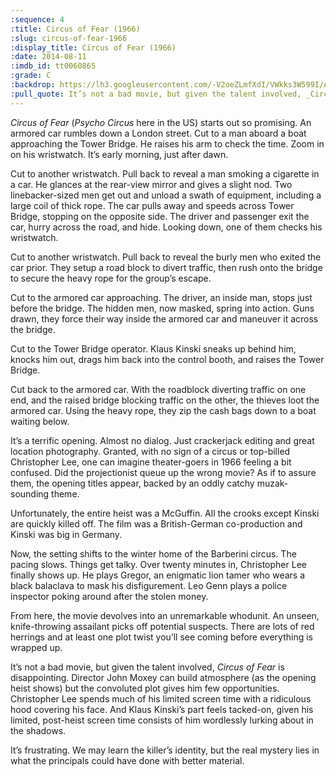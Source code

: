 ```yaml
---
:sequence: 4
:title: Circus of Fear (1966)
:slug: circus-of-fear-1966
:display_title: Circus of Fear (1966)
:date: 2014-08-11
:imdb_id: tt0060865
:grade: C
:backdrop: https://lh3.googleusercontent.com/-V2oeZLmfXdI/VWkks3W599I/AAAAAAAACug/1Bb2Sj9kJfw/w1000-rj/psycho-circus-1967.jpg
:pull_quote: It’s not a bad movie, but given the talent involved, _Circus of Fear_ is disappointing.
---
```

_Circus of Fear_ (_Psycho Circus_ here in the US) starts out so promising. An armored car rumbles down a London street. Cut to a man aboard a boat approaching the Tower Bridge. He raises his arm to check the time. Zoom in on his wristwatch. It’s early morning, just after dawn.

Cut to another wristwatch. Pull back to reveal a man smoking a cigarette in a car. He glances at the rear-view mirror and gives a slight nod. Two linebacker-sized men get out and unload a swath of equipment, including a large coil of thick rope. The car pulls away and speeds across Tower Bridge, stopping on the opposite side. The driver and passenger exit the car, hurry across the road, and hide. Looking down, one of them checks his wristwatch.

Cut to another wristwatch. Pull back to reveal the burly men who exited the car prior. They setup a road block to divert traffic, then rush onto the bridge to secure the heavy rope for the group’s escape.

Cut to the armored car approaching. The driver, an inside man, stops just before the bridge. The hidden men, now masked, spring into action. Guns drawn, they force their way inside the armored car and maneuver it across the bridge.

Cut to the Tower Bridge operator. Klaus Kinski sneaks up behind him, knocks him out, drags him back into the control booth, and raises the Tower Bridge.

Cut back to the armored car. With the roadblock diverting traffic on one end, and the raised bridge blocking traffic on the other, the thieves loot the armored car. Using the heavy rope, they zip the cash bags down to a boat waiting below.

It’s a terrific opening. Almost no dialog. Just crackerjack editing and great location photography. Granted, with no sign of a circus or top-billed Christopher Lee, one can imagine theater-goers in 1966 feeling a bit confused. Did the projectionist queue up the wrong movie? As if to assure them, the opening titles appear, backed by an oddly catchy muzak-sounding theme.

Unfortunately, the entire heist was a McGuffin. All the crooks except Kinski are quickly killed off. The film was a British-German co-production and Kinski was big in Germany.

Now, the setting shifts to the winter home of the Barberini circus. The pacing slows. Things get talky. Over twenty minutes in, Christopher Lee finally shows up. He plays Gregor, an enigmatic lion tamer who wears a black balaclava to mask his disfigurement. Leo Genn plays a police inspector poking around after the stolen money.

From here, the movie devolves into an unremarkable whodunit. An unseen, knife-throwing assailant picks off potential suspects. There are lots of red herrings and at least one plot twist you’ll see coming before everything is wrapped up.

It’s not a bad movie, but given the talent involved, _Circus of Fear_ is disappointing. Director John Moxey can build atmosphere (as the opening heist shows) but the convoluted plot gives him few opportunities. Christopher Lee spends much of his limited screen time with a ridiculous hood covering his face. And Klaus Kinski’s part feels tacked-on, given his limited, post-heist screen time consists of him wordlessly lurking about in the shadows.

It’s frustrating. We may learn the killer’s identity, but the real mystery lies in what the principals could have done with better material.